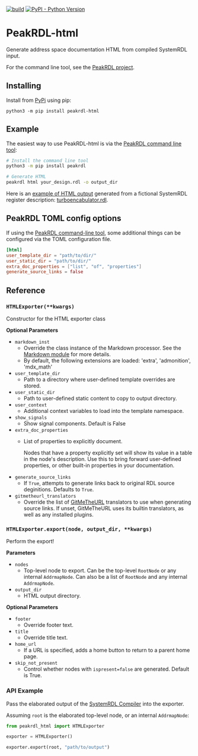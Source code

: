[![build](https://github.com/SystemRDL/PeakRDL-html/workflows/build/badge.svg)](https://github.com/SystemRDL/PeakRDL-html/actions?query=workflow%3Abuild+branch%3Amaster)
[![PyPI - Python Version](https://img.shields.io/pypi/pyversions/peakrdl-html.svg)](https://pypi.org/project/peakrdl-html)

# PeakRDL-html
Generate address space documentation HTML from compiled SystemRDL input.

For the command line tool, see the [PeakRDL project](https://peakrdl.readthedocs.io).

## Installing
Install from [PyPi](https://pypi.org/project/peakrdl-html) using pip:

    python3 -m pip install peakrdl-html


## Example

The easiest way to use PeakRDL-html is via the [PeakRDL command line tool](https://peakrdl.readthedocs.io/):

```bash
# Install the command line tool
python3 -m pip install peakrdl

# Generate HTML
peakrdl html your_design.rdl -o output_dir
```

Here is an [example of HTML output](https://systemrdl.github.io/PeakRDL-html) generated from a
fictional SystemRDL register description: [turboencabulator.rdl](example/turboencabulator.rdl).


## PeakRDL TOML config options

If using the [PeakRDL command-line tool](https://peakrdl.readthedocs.io), some
additional things can be configured via the TOML configuration file.

```toml
[html]
user_template_dir = "path/to/dir/"
user_static_dir = "path/to/dir/"
extra_doc_properties = ["list", "of", "properties"]
generate_source_links = false
```



## Reference

### `HTMLExporter(**kwargs)`
Constructor for the HTML exporter class

**Optional Parameters**

* `markdown_inst`
    * Override the class instance of the Markdown processor.
      See the [Markdown module](https://python-markdown.github.io/reference/#Markdown)
      for more details.
    * By default, the following extensions are loaded: 'extra', 'admonition', 'mdx_math'
* `user_template_dir`
    * Path to a directory where user-defined template overrides are stored.
* `user_static_dir`
    * Path to user-defined static content to copy to output directory.
* `user_context`
    * Additional context variables to load into the template namespace.
* `show_signals`
    * Show signal components. Default is False
* `extra_doc_properties`
    * List of properties to explicitly document.

      Nodes that have a property explicitly set will show its value in a table
      in the node's description. Use this to bring forward user-defined
      properties, or other built-in properties in your documentation.
* `generate_source_links`
    * If `True`, attempts to generate links back to original RDL source deginitions.
      Defaults to `True`.
* `gitmetheurl_translators`
    * Override the list of [GitMeTheURL](https://github.com/amykyta3/git-me-the-url/blob/master/README.md) translators to use when generating source links.
      If unset, GitMeTheURL uses its builtin translators, as well as any installed plugins.


### `HTMLExporter.export(node, output_dir, **kwargs)`
Perform the export!

**Parameters**

* `nodes`
    * Top-level node to export. Can be the top-level `RootNode` or any internal `AddrmapNode`.
      Can also be a list of `RootNode` and any internal `AddrmapNode`.
* `output_dir`
    * HTML output directory.

**Optional Parameters**

* `footer`
    * Override footer text.
* `title`
    * Override title text.
* `home_url`
    * If a URL is specified, adds a home button to return to a parent home page.
* `skip_not_present`
    * Control whether nodes with `ispresent=false` are generated. Default is True.


### API Example
Pass the elaborated output of the [SystemRDL Compiler](http://systemrdl-compiler.readthedocs.io)
into the exporter.

Assuming `root` is the elaborated top-level node, or an internal `AddrmapNode`:

```python
from peakrdl_html import HTMLExporter

exporter = HTMLExporter()

exporter.export(root, "path/to/output")
```
